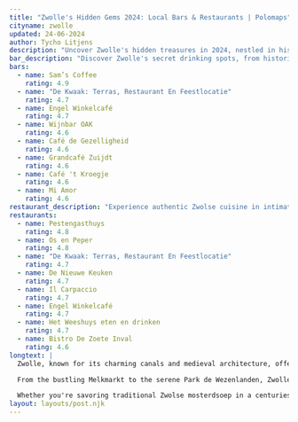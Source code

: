 ```yaml
---
title: "Zwolle's Hidden Gems 2024: Local Bars & Restaurants | Polomaps"
cityname: zwolle
updated: 24-06-2024
author: Tycho Litjens
description: "Uncover Zwolle's hidden treasures in 2024, nestled in historic alleys and tucked away from tourist hotspots. Experience authentic Zwolse cuisine and vibrant local culture in cozy cafes and unique attractions favored by residents."
bar_description: "Discover Zwolle's secret drinking spots, from historic taverns to trendy speakeasies, where locals enjoy aperitivo and craft cocktails."
bars:
  - name: Sam’s Coffee
    rating: 4.9
  - name: "De Kwaak: Terras, Restaurant En Feestlocatie"
    rating: 4.7
  - name: Engel Winkelcafé
    rating: 4.7
  - name: Wijnbar OAK
    rating: 4.6
  - name: Café de Gezelligheid
    rating: 4.6
  - name: Grandcafé Zuijdt
    rating: 4.6
  - name: Café 't Kroegje
    rating: 4.6
  - name: Mi Amor
    rating: 4.6
restaurant_description: "Experience authentic Zwolse cuisine in intimate, family-run eateries and contemporary bistros favored by local food enthusiasts."
restaurants:
  - name: Pestengasthuys
    rating: 4.8
  - name: Os en Peper
    rating: 4.8
  - name: "De Kwaak: Terras, Restaurant En Feestlocatie"
    rating: 4.7
  - name: De Nieuwe Keuken
    rating: 4.7
  - name: Il Carpaccio
    rating: 4.7
  - name: Engel Winkelcafé
    rating: 4.7
  - name: Het Weeshuys eten en drinken
    rating: 4.7
  - name: Bistro De Zoete Inval
    rating: 4.6
longtext: |
  Zwolle, known for its charming canals and medieval architecture, offers a unique blend of historical and modern experiences. In 2024, savvy travelers are discovering the city's hidden gems, guided by local insights and AI-powered recommendations.

  From the bustling Melkmarkt to the serene Park de Wezenlanden, Zwolle's charm lies in its ability to blend historical significance with contemporary vibrancy. Our curated list of bars and restaurants represents just a fraction of what this delightful city has to offer. Each venue tells a story of Zwolle's culinary heritage and its evolution into a modern food scene.

  Whether you're savoring traditional Zwolse mosterdsoep in a centuries-old eatery or sipping craft cocktails in a trendy bar, Polomaps ensures your Zwolle experience is authentic, memorable, and far from the tourist traps. Dive deeper into the city's neighborhoods, each with its unique character, and discover why Zwolle continues to captivate both visitors and locals alike in 2024.
layout: layouts/post.njk
---
```

